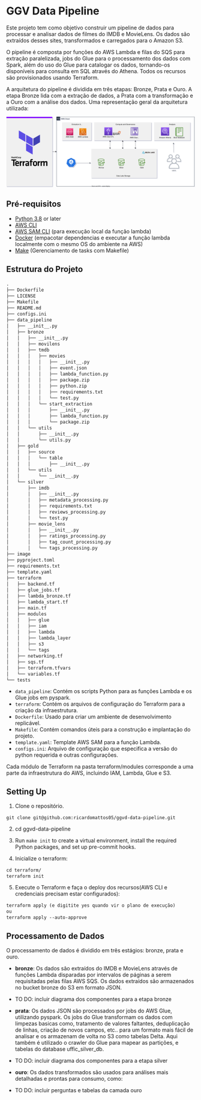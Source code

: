 # GGV Data Pipeline

Este projeto tem como objetivo construir um pipeline de dados para processar e analisar dados de filmes do IMDB e MovieLens. Os dados são extraídos desses sites, transformados e carregados para o Amazon S3.

O pipeline é composta por funções do AWS Lambda e filas do SQS para extração paralelizada, jobs do Glue para o processamento dos dados com Spark, além do uso do Glue para catalogar os dados, tornando-os disponíveis para consulta em SQL através do Athena. Todos os recursos são provisionados usando Terraform.

A arquitetura do pipeline é dividida em três etapas: Bronze, Prata e Ouro. A etapa Bronze lida com a extração de dados, a Prata com a transformação e a Ouro com a análise dos dados. Uma representação geral da arquitetura utilizada:

![Diagrama de Arquitetura](image/ggvd-architecture-image.drawio.svg)

## Pré-requisitos

- [Python 3.8](https://www.python.org/downloads/) or later
- [AWS CLI](https://aws.amazon.com/cli/)
- [AWS SAM CLI](https://docs.aws.amazon.com/serverless-application-model/latest/developerguide/serverless-sam-cli-install.html) (para execução local da função lambda)
- [Docker](https://www.docker.com/get-started) (empacotar dependencias e executar a função lambda localmente com o mesmo OS do ambiente na AWS)
- [Make](https://www.gnu.org/software/make/) (Gerenciamento de tasks com Makefile)


## Estrutura do Projeto

```
.
├── Dockerfile
├── LICENSE
├── Makefile
├── README.md
├── configs.ini
├── data_pipeline
│   ├── __init__.py
│   ├── bronze
│   │   ├── __init__.py
│   │   ├── movilens
│   │   ├── tmdb
│   │   │   ├── movies
│   │   │   │   ├── __init__.py
│   │   │   │   ├── event.json
│   │   │   │   ├── lambda_function.py
│   │   │   │   ├── package.zip
│   │   │   │   ├── python.zip
│   │   │   │   ├── requirements.txt
│   │   │   │   └── test.py
│   │   │   └── start_extraction
│   │   │       ├── __init__.py
│   │   │       ├── lambda_function.py
│   │   │       └── package.zip
│   │   └── utils
│   │       ├── __init__.py
│   │       └── utils.py
│   ├── gold
│   │   ├── source
│   │   │   └── table
│   │   │       ├── __init__.py
│   │   └── utils
│   │       └── __init__.py
│   └── silver
│       ├── imdb
│       │   ├── __init__.py
│       │   ├── metadata_processing.py
│       │   ├── requirements.txt
│       │   ├── reviews_processing.py
│       │   └── test.py
│       ├── movie_lens
│       │   ├── __init__.py
│       │   ├── ratings_processing.py
│       │   ├── tag_count_processing.py
│       │   └── tags_processing.py
├── image
├── pyproject.toml
├── requirements.txt
├── template.yaml
├── terraform
│   ├── backend.tf
│   ├── glue_jobs.tf
│   ├── lambda_bronze.tf
│   ├── lambda_start.tf
│   ├── main.tf
│   ├── modules
│   │   ├── glue
│   │   ├── iam
│   │   ├── lambda
│   │   ├── lambda_layer
│   │   ├── s3
│   │   └── tags
│   ├── networking.tf
│   ├── sqs.tf
│   ├── terraform.tfvars
│   └── variables.tf
└── tests
```

- `data_pipeline`: Contém os scripts Python para as funções Lambda e os Glue jobs em pyspark.
- `terraform`: Contém os arquivos de configuração do Terraform para a criação da infraestrutura.
- `Dockerfile`: Usado para criar um ambiente de desenvolvimento replicável.
- `Makefile`: Contém comandos úteis para a construção e implantação do projeto.
- `template.yaml`: Template AWS SAM para a função Lambda.
- `configs.ini`: Arquivo de configuração que especifica a versão do python requerida e outras configurações.

Cada módulo de Terraform na pasta terraform/modules corresponde a uma parte da infraestrutura do AWS, incluindo IAM, Lambda, Glue e S3.

## Setting Up

1. Clone o repositório.

```
git clone git@github.com:ricardomattos05/ggvd-data-pipeline.git
```

2. cd ggvd-data-pipeline

3. Run `make init` to create a virtual environment, install the required Python packages, and set up pre-commit hooks.

4. Inicialize o terraform:

```
cd terraform/
terraform init
```

5. Execute o Terraform e faça o deploy dos recursos(AWS CLI e credenciais precisam estar configurados):

```
terraform apply (e digitite yes quando vir o plano de execução)
ou
terraform apply --auto-approve
```

## Processamento de Dados

O processamento de dados é dividido em três estágios: bronze, prata e ouro.

- **bronze**: Os dados são extraídos do IMDB e MovieLens através de funções Lambda disparadas por intervalos de páginas a serem requisitadas pelas filas AWS SQS. Os dados extraídos são armazenados no bucket bronze do S3 em formato JSON.

- TO DO: incluir diagrama dos componentes para a etapa bronze

-  **prata**: Os dados JSON são processados por jobs do AWS Glue, utilizando pyspark. Os jobs do Glue transformam os dados com limpezas basicas como, tratamento de valores faltantes, deduplicação de linhas, criação de novos campos, etc.. para um formato mais fácil de analisar e os armazenam de volta no S3 como tabelas Delta. Aqui também é utilizado o crawler do Glue para mapear as partições, e tabelas do database uffic_silver_db.

- TO DO: incluir diagrama dos componentes para a etapa silver

- **ouro**: Os dados transformados são usados para análises mais detalhadas e prontas para consumo, como:

* TO DO: incluir perguntas e tabelas da camada ouro
